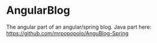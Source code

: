 # AngularBlog
The angular part of an angular/spring blog.
Java part here: https://github.com/mrpopopolo/AnguBlog-Spring

